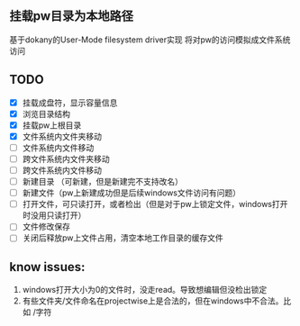 ﻿## 挂载pw目录为本地路径
基于dokany的User-Mode filesystem driver实现
将对pw的访问模拟成文件系统访问

## TODO
 - [x] 挂载成盘符，显示容量信息
 - [x] 浏览目录结构
 - [x] 挂载pw上根目录
 - [x] 文件系统内文件夹移动
 - [ ] 文件系统内文件移动
 - [ ] 跨文件系统内文件夹移动
 - [ ] 跨文件系统内文件移动
 - [ ] 新建目录 （可新建，但是新建完不支持改名）
 - [ ] 新建文件（pw上新建成功但是后续windows文件访问有问题）
 - [ ] 打开文件，可只读打开，或者检出（但是对于pw上锁定文件，windows打开时没用只读打开）
 - [ ] 文件修改保存
 - [ ] 关闭后释放pw上文件占用，清空本地工作目录的缓存文件

 ## know issues:
 1. windows打开大小为0的文件时，没走read。导致想编辑但没检出锁定
 2. 有些文件夹/文件命名在projectwise上是合法的，但在windows中不合法。比如 /字符